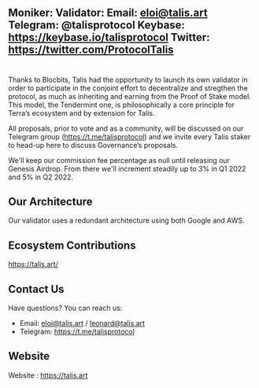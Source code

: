 Moniker: <Talis Protocol>
Validator: <terravaloper1qd0uk3wrw73x662y2gx4kaulrzlcky6275gl5s>
Email: <eloi@talis.art>
Telegram: @talisprotocol
Keybase: https://keybase.io/talisprotocol
Twitter: https://twitter.com/ProtocolTalis
---


# <Talis Protocol>

Thanks to Blocbits, Talis had the opportunity to launch its own validator in order to participate in the conjoint effort to decentralize and stregthen the protocol, as much as inheriting and earning from the Proof of Stake model. 
This model, the Tendermint one, is philosophically a core principle for Terra’s ecosystem and by extension for Talis.

All proposals, prior to vote and as a community, will be discussed on our Telegram group (https://t.me/talisprotocol) and we invite every Talis staker to head-up here to discuss Governance’s proposals. 

We'll keep our commission fee percentage as null until releasing our Genesis Airdrop.
From there we'll increment steadily up to 3% in Q1 2022 and 5% in Q2 2022.

## Our Architecture

Our validator uses a redundant architecture using both Google and AWS.

## Ecosystem Contributions

https://talis.art/

## Contact Us

Have questions? You can reach us:

- Email: eloi@talis.art / leonard@talis.art
- Telegram: https://t.me/talisprotocol

## Website

Website : https://talis.art